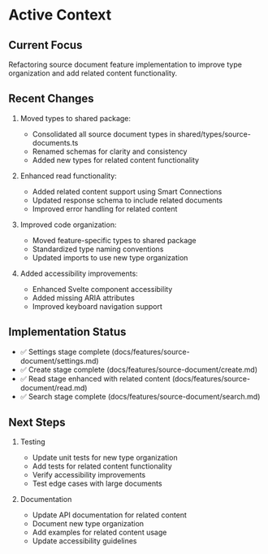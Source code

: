 # Active Context

## Current Focus

Refactoring source document feature implementation to improve type organization and add related content functionality.

## Recent Changes

1. Moved types to shared package:

   - Consolidated all source document types in shared/types/source-documents.ts
   - Renamed schemas for clarity and consistency
   - Added new types for related content functionality

2. Enhanced read functionality:

   - Added related content support using Smart Connections
   - Updated response schema to include related documents
   - Improved error handling for related content

3. Improved code organization:

   - Moved feature-specific types to shared package
   - Standardized type naming conventions
   - Updated imports to use new type organization

4. Added accessibility improvements:
   - Enhanced Svelte component accessibility
   - Added missing ARIA attributes
   - Improved keyboard navigation support

## Implementation Status

- ✅ Settings stage complete (docs/features/source-document/settings.md)
- ✅ Create stage complete (docs/features/source-document/create.md)
- ✅ Read stage enhanced with related content (docs/features/source-document/read.md)
- ✅ Search stage complete (docs/features/source-document/search.md)

## Next Steps

1. Testing

   - Update unit tests for new type organization
   - Add tests for related content functionality
   - Verify accessibility improvements
   - Test edge cases with large documents

2. Documentation
   - Update API documentation for related content
   - Document new type organization
   - Add examples for related content usage
   - Update accessibility guidelines
